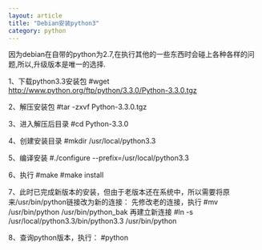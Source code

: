 ```yaml
---
layout: article
title: "Debian安装python3"
category: python
---
```


因为debian在自带的python为2.7,在执行其他的一些东西时会碰上各种各样的问题,所以,升级版本是唯一的选择.

1、下载python3.3安装包
#wget http://www.python.org/ftp/python/3.3.0/Python-3.3.0.tgz 

2、解压安装包
#tar -zxvf Python-3.3.0.tgz 

3、进入解压后目录
#cd Python-3.3.0 

4、创建安装目录
#mkdir /usr/local/python3.3 

5、编译安装
#./configure --prefix=/usr/local/python3.3 

6、执行
#make
#make install 

7、此时已完成新版本的安装，但由于老版本还在系统中，所以需要将原来/usr/bin/python链接改为新的连接：
先修改老的连接，执行
#mv /usr/bin/python /usr/bin/python_bak
再建立新连接
#ln -s /usr/local/python3.3/bin/python3.3 /usr/bin/python 

8、查询python版本，执行：
#python 
